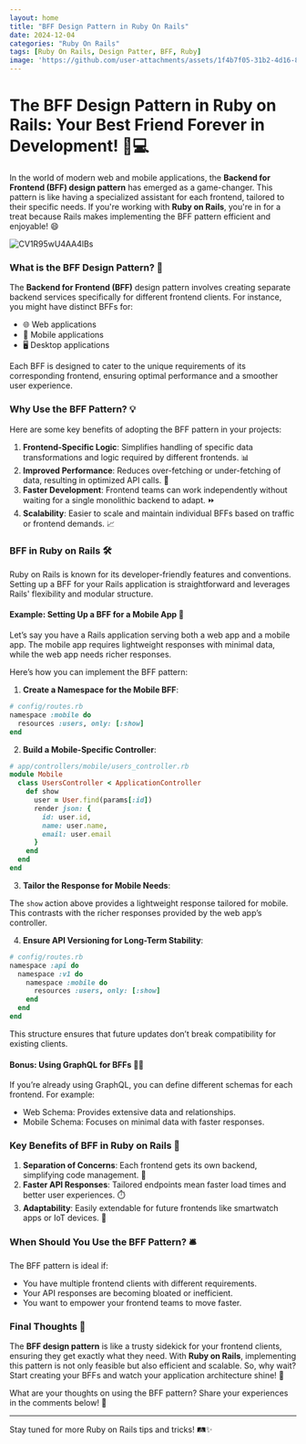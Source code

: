 ```yaml
---
layout: home
title: "BFF Design Pattern in Ruby On Rails"
date: 2024-12-04
categories: "Ruby On Rails"
tags: [Ruby On Rails, Design Patter, BFF, Ruby]
image: 'https://github.com/user-attachments/assets/1f4b7f05-31b2-4d16-8903-1076237e39c7'
---
```


# The BFF Design Pattern in Ruby on Rails: Your Best Friend Forever in Development! 🚀💻

In the world of modern web and mobile applications, the **Backend for Frontend (BFF) design pattern** has emerged as a game-changer. This pattern is like having a specialized assistant for each frontend, tailored to their specific needs. If you're working with **Ruby on Rails**, you're in for a treat because Rails makes implementing the BFF pattern efficient and enjoyable! 😄

![CV1R95wU4AA4lBs](https://github.com/user-attachments/assets/1f4b7f05-31b2-4d16-8903-1076237e39c7)

### What is the BFF Design Pattern? 🤔

The **Backend for Frontend (BFF)** design pattern involves creating separate backend services specifically for different frontend clients. For instance, you might have distinct BFFs for:

- 🌐 Web applications
- 📱 Mobile applications
- 🖥️ Desktop applications

Each BFF is designed to cater to the unique requirements of its corresponding frontend, ensuring optimal performance and a smoother user experience.

### Why Use the BFF Pattern? 💡

Here are some key benefits of adopting the BFF pattern in your projects:

1. **Frontend-Specific Logic**: Simplifies handling of specific data transformations and logic required by different frontends. 📊
2. **Improved Performance**: Reduces over-fetching or under-fetching of data, resulting in optimized API calls. 🚀
3. **Faster Development**: Frontend teams can work independently without waiting for a single monolithic backend to adapt. ⏩
4. **Scalability**: Easier to scale and maintain individual BFFs based on traffic or frontend demands. 📈

### BFF in Ruby on Rails 🛠️

Ruby on Rails is known for its developer-friendly features and conventions. Setting up a BFF for your Rails application is straightforward and leverages Rails' flexibility and modular structure.

#### Example: Setting Up a BFF for a Mobile App 📱

Let’s say you have a Rails application serving both a web app and a mobile app. The mobile app requires lightweight responses with minimal data, while the web app needs richer responses.

Here’s how you can implement the BFF pattern:

1. **Create a Namespace for the Mobile BFF**:

```ruby
# config/routes.rb
namespace :mobile do
  resources :users, only: [:show]
end
```

2. **Build a Mobile-Specific Controller**:

```ruby
# app/controllers/mobile/users_controller.rb
module Mobile
  class UsersController < ApplicationController
    def show
      user = User.find(params[:id])
      render json: {
        id: user.id,
        name: user.name,
        email: user.email
      }
    end
  end
end
```

3. **Tailor the Response for Mobile Needs**:

The `show` action above provides a lightweight response tailored for mobile. This contrasts with the richer responses provided by the web app’s controller.

4. **Ensure API Versioning for Long-Term Stability**:

```ruby
# config/routes.rb
namespace :api do
  namespace :v1 do
    namespace :mobile do
      resources :users, only: [:show]
    end
  end
end
```

This structure ensures that future updates don’t break compatibility for existing clients.

#### Bonus: Using GraphQL for BFFs 🕵️‍♀️

If you’re already using GraphQL, you can define different schemas for each frontend. For example:

- Web Schema: Provides extensive data and relationships.
- Mobile Schema: Focuses on minimal data with faster responses.

### Key Benefits of BFF in Ruby on Rails 🌟

1. **Separation of Concerns**: Each frontend gets its own backend, simplifying code management. 📂
2. **Faster API Responses**: Tailored endpoints mean faster load times and better user experiences. ⏱️
3. **Adaptability**: Easily extendable for future frontends like smartwatch apps or IoT devices. 📳

### When Should You Use the BFF Pattern? 🛎️

The BFF pattern is ideal if:

- You have multiple frontend clients with different requirements.
- Your API responses are becoming bloated or inefficient.
- You want to empower your frontend teams to move faster.

### Final Thoughts 🎯

The **BFF design pattern** is like a trusty sidekick for your frontend clients, ensuring they get exactly what they need. With **Ruby on Rails**, implementing this pattern is not only feasible but also efficient and scalable. So, why wait? Start creating your BFFs and watch your application architecture shine! 🌟

What are your thoughts on using the BFF pattern? Share your experiences in the comments below! 💬

---

Stay tuned for more Ruby on Rails tips and tricks! 🛤️✨

